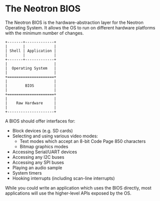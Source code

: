 # The Neotron BIOS

The Neotron BIOS is the hardware-abstraction layer for the Neotron Operating System. It allows the OS to run on different hardware platforms with the minimum number of changes.

```
+-------+-------------+
|       |             |
| Shell | Application |
|       |             |
+-------+-------------+
|                     |
|  Operating System   |
|                     |
+=====================+
|                     |
|        BIOS         |
|                     |
+=====================+
|                     |
|    Raw Hardware     |
|                     |
+---------------------+
```

A BIOS should offer interfaces for:

* Block devices (e.g. SD cards)
* Selecting and using various video modes:
	* Text modes which accept an 8-bit Code Page 850 characters
	* Bitmap graphics modes
* Accessing Serial/UART devices
* Accessing any I2C buses
* Accessing any SPI buses
* Playing an audio sample
* System timers
* Hooking interrupts (including scan-line interrupts)

While you could write an application which uses the BIOS directly, most applications will use the higher-level APIs exposed by the OS.
